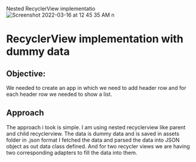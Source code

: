 
Nested RecyclerView implementatio![Screenshot 2022-03-16 at 12 45 35 AM](https://user-images.githubusercontent.com/33841926/158455424-ab23cdfa-656d-434e-b249-191043c521a7.png)
n 



# RecyclerView implementation with dummy data
## Objective:
We needed to create an app in which we need to add header row and for each header row we needed to show a list.

## Approach
The approach i took is simple. I am using nested recyclerview like parent and child recyclerview.
The data is dummy data and is saved in assets folder in .json format
I fetched the data and parsed the data into JSON object as out data class defined.
And for two recycler views we are having two corresponding adapters to fill the data into them.

